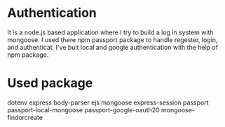 # Authentication 
It is a node.js based application where I try to build a log in system with mongoose. I used there npm passport package to handle regester, login, and authenticat. I've buit local and google authentication with the help of npm package.

# Used package 

dotenv
express
body-parser
ejs
mongoose
express-session
passport
passport-local-mongoose
passport-google-oauth20
mongoose-findorcreate

